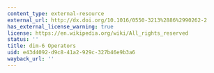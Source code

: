 ```yaml
---
content_type: external-resource
external_url: http://dx.doi.org/10.1016/0550-3213%2886%2990262-2
has_external_license_warning: true
license: https://en.wikipedia.org/wiki/All_rights_reserved
status: ''
title: dim-6 Operators
uid: e43d4092-d9c8-41a2-929c-327b46e9b3a6
wayback_url: ''
---
```

